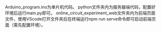 Arduino_program.ino为单片机代码。
python文件夹内为服务器端代码，配置好环境后运行main.py即可。
online_circuit_experiment_web文件夹内为前端页面文件，使用VScode打开文件夹后在终端运行npm run serve命令即可启动前端页面（需先配置环境）。

